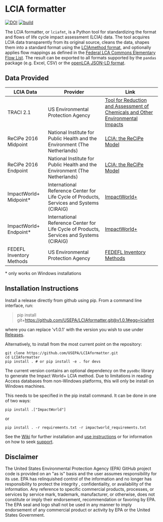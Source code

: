 # LCIA formatter
[![DOI](https://joss.theoj.org/papers/10.21105/joss.03392/status.svg)](https://doi.org/10.21105/joss.03392)
[![build](https://github.com/USEPA/LCIAformatter/actions/workflows/python-package.yml/badge.svg)](https://github.com/USEPA/LCIAformatter/actions/workflows/python-package.yml)

The LCIA formatter, or `lciafmt`, is a Python tool for standardizing the format and flows of life cycle impact assessment (LCIA) data. The tool acquires LCIA data transparently from its original 
source, cleans the data, shapes them into a standard format using the [LCIAmethod format](./format%20specs/LCIAmethod.md), and optionally applies flow mappings as defined in the [Federal LCA Commons Elementary Flow List](https://github.com/USEPA/Federal-LCA-Commons-Elementary-Flow-List). The result can be exported to all formats supported by the
`pandas` package (e.g. Excel, CSV) or the [openLCA JSON-LD format](https://github.com/GreenDelta/olca-schema).

## Data Provided
|LCIA Data|Provider|Link|
|---|---|---|
|TRACI 2.1|US Environmental Protection Agency|[Tool for Reduction and Assessment of Chemicals and Other Environmental Impacts](https://www.epa.gov/chemical-research/tool-reduction-and-assessment-chemicals-and-other-environmental-impacts-traci)|
|ReCiPe 2016 Midpoint|National Institute for Public Health and the Environment (The Netherlands)|[LCIA: the ReCiPe Model](https://www.rivm.nl/en/life-cycle-assessment-lca/recipe)|
|ReCiPe 2016 Endpoint|National Institute for Public Health and the Environment (The Netherlands)|[LCIA: the ReCiPe Model](https://www.rivm.nl/en/life-cycle-assessment-lca/recipe)|
|ImpactWorld+ Midpoint*|International Reference Center for Life Cycle of Products, Services and Systems (CIRAIG)|[ImpactWorld+](http://www.impactworldplus.org/en/team.php)|
|ImpactWorld+ Endpoint*|International Reference Center for Life Cycle of Products, Services and Systems (CIRAIG)|[ImpactWorld+](http://www.impactworldplus.org/en/team.php)|
|FEDEFL Inventory Methods|US Environmental Protection Agency|[FEDEFL Inventory Methods](https://github.com/USEPA/LCIAformatter/wiki/Inventory-Methods)|

\* only works on Windows installations

## Installation Instructions

Install a release directly from github using pip. From a command line interface, run:
> pip install git+https://github.com/USEPA/LCIAformatter.git@v1.0.1#egg=lciafmt

where you can replace 'v1.0.1' with the version you wish to use under [Releases](https://github.com/USEPA/LCIAformatter/releases).

Alternatively, to install from the most current point on the repository:
```
git clone https://github.com/USEPA/LCIAformatter.git
cd LCIAformatter
pip install . # or pip install -e . for devs
```
The current version contains an optional dependency on the `pyodbc` library to generate the Impact World+ LCIA method.
Due to limitations in reading Access databases from non-Windows platforms, this will only be install on Windows machines.
 
This needs to be specified in the pip install command. It can be done in one of two ways:

```
pip install .["ImpactWorld"]
```

or

```
pip install . -r requirements.txt -r impactworld_requirements.txt 
```

See the [Wiki](https://github.com/USEPA/LCIAformatter/wiki/) for further installation and [use instructions](https://github.com/USEPA/LCIAformatter/wiki/Using-lciafmt) or for information on how to seek [support](https://github.com/USEPA/LCIAformatter/wiki/Support).

## Disclaimer
The United States Environmental Protection Agency (EPA) GitHub project code is provided on an "as is" basis
 and the user assumes responsibility for its use.  EPA has relinquished control of the information and no longer
  has responsibility to protect the integrity , confidentiality, or availability of the information.  Any
   reference to specific commercial products, processes, or services by service mark, trademark, manufacturer,
    or otherwise, does not constitute or imply their endorsement, recommendation or favoring by EPA.  The EPA seal
     and logo shall not be used in any manner to imply endorsement of any commercial product or activity by EPA or
      the United States Government.
